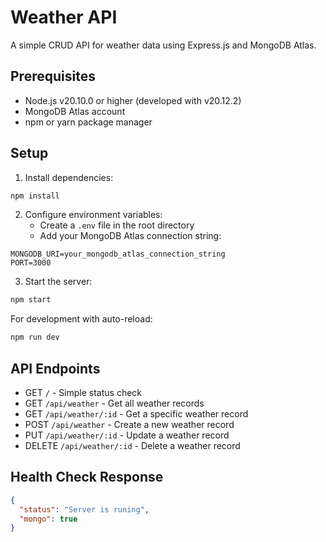# Weather API

A simple CRUD API for weather data using Express.js and MongoDB Atlas.

## Prerequisites

- Node.js v20.10.0 or higher (developed with v20.12.2)
- MongoDB Atlas account
- npm or yarn package manager

## Setup

1. Install dependencies:
```bash
npm install
```

2. Configure environment variables:
   - Create a `.env` file in the root directory
   - Add your MongoDB Atlas connection string:
```env
MONGODB_URI=your_mongodb_atlas_connection_string
PORT=3000
```

3. Start the server:
```bash
npm start
```

For development with auto-reload:
```bash
npm run dev
```

## API Endpoints

- GET `/` - Simple status check
- GET `/api/weather` - Get all weather records
- GET `/api/weather/:id` - Get a specific weather record
- POST `/api/weather` - Create a new weather record
- PUT `/api/weather/:id` - Update a weather record
- DELETE `/api/weather/:id` - Delete a weather record

## Health Check Response

```json
{
  "status": "Server is runing",
  "mongo": true
}
